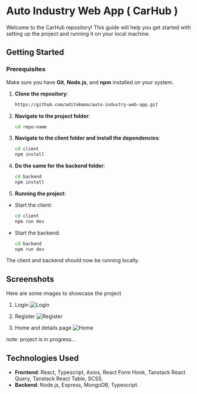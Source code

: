 # Auto Industry Web App ( CarHub )

Welcome to the CarHub repository! This guide will help you get started with setting up the project and running it on your local machine.

## Getting Started

### Prerequisites

Make sure you have **Git**, **Node.js**, and **npm** installed on your system.

1. **Clone the repository**:

   ```bash
   https://github.com/aditokmoo/auto-industry-web-app.git

2. **Navigate to the project folder**:
   
   ```bash
   cd repo-name

3. **Navigate to the client folder and install the dependencies**:

   ```bash
   cd client
   npm install

4. **Do the same for the backend folder**:

   ```bash
   cd backend
   npm install

5. **Running the project**:
- Start the client:
   ```bash
   cd client
   npm run dev

- Start the backend:
   ```bash
   cd backend
   npm run dev

The client and backend should now be running locally.

## Screenshots
Here are some images to showcase the project

1. Login
![Login](public/images/Login.png)

2. Register
![Register](public/images/auth.png)

3. Home and details page
![Home](public/images/app.png)

note: project is in progress...

## Technologies Used

- **Frontend**: React, Typescript, Axios, React Form Hook, Tanstack React Query, Tanstack React Table, SCSS.
- **Backend**: Node.js, Express, MongoDB, Typescript.

